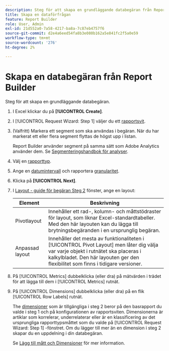 ```yaml
---
description: Steg för att skapa en grundläggande databegäran från Report Builder.
title: Skapa en dataförfrågan
feature: Report Builder
role: User, Admin
exl-id: 21d552a0-7a58-4217-ba8a-7c87eb4757f6
source-git-commit: d2e4a6eed54fa8b3e080b162a5e841fc2f5a0e59
workflow-type: tm+mt
source-wordcount: '276'
ht-degree: 2%

---
```


# Skapa en databegäran från Report Builder

Steg för att skapa en grundläggande databegäran.

1. I Excel klickar du på **[!UICONTROL Create]**.
1. I [!UICONTROL Request Wizard: Step 1] väljer du ett [rapportsvit](/help/analyze/report-builder/data-requests/selecting-report-suites/t-select-report-suites.md).
1. (Valfritt) Markera ett segment som ska användas i begäran. När du har markerat ett eller flera segment flyttas de högst upp i listan.

   Report Builder använder segment på samma sätt som Adobe Analytics använder dem. Se [Segmenteringshandbok för analyser](https://experienceleague.adobe.com/docs/analytics/components/segmentation/seg-home.html).
1. Välj en [rapporttyp](/help/analyze/report-builder/data-requests/c-report-types/select-report-types.md).
1. Ange en [datumintervall](/help/analyze/report-builder/data-requests/configuring-report-dates/custom-calendar.md) och rapportera [granularitet](/help/analyze/report-builder/data-requests/configuring-report-dates/granularity.md).
1. Klicka på **[!UICONTROL Next]**.
1. I [Layout - guide för begäran Steg 2](/help/analyze/report-builder/layout/layout.md) fönster, ange en layout:

   | Element | Beskrivning |
   |---|---|
   | Pivotlayout | Innehåller ett rad-, kolumn- och måttstödraster för layout, som liknar Excel-standardtabeller. Med den här layouten kan du lägga till brytningsbegäranden i en ursprunglig begäran. |
   | Anpassad layout | Innehåller det mesta av funktionaliteten i [!UICONTROL Pivot Layout] men låter dig välja var varje objekt i rutnätet ska placeras i kalkylbladet. Den här layouten ger den flexibilitet som finns i tidigare versioner. |

1. På [!UICONTROL Metrics] dubbelklicka (eller dra) på mätvärden i trädet för att lägga till dem i [!UICONTROL Metrics] rutnät.
1. På [!UICONTROL Dimensions] dubbelklicka (eller dra) på en flik [!UICONTROL Row Labels] rutnät.

   The [dimensioner](https://experienceleague.adobe.com/docs/analytics/analyze/report-builder/layout/filter-dimenson/filter-dimensions.html) som är tillgängliga i steg 2 beror på den basrapport du valde i steg 1 och på konfigurationen av rapportsviten. Dimensionerna är artiklar som korrelerar, underrelaterar eller är en klassificering av det ursprungliga rapporttypsmåttet som du valde på [!UICONTROL Request Wizard: Step 1] -fönstret. Om du lägger till mer än en dimension i steg 2 skapar du en uppdelning i din databegäran.

   Se [Lägg till mått och Dimensioner](/help/analyze/report-builder/layout/c-metrics-dimensions/t-add-metrics-and-dimensions.md) för mer information.
